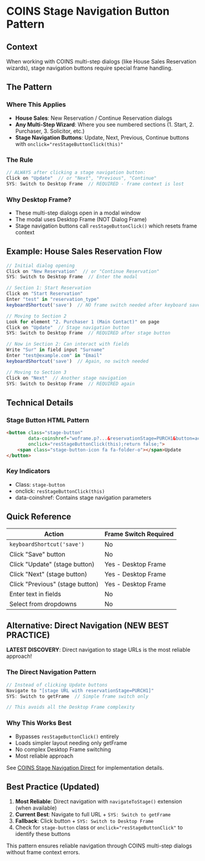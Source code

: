 # COINS Stage Navigation Button Pattern

## Context
When working with COINS multi-step dialogs (like House Sales Reservation wizards), stage navigation buttons require special frame handling.

## The Pattern

### Where This Applies
- **House Sales**: New Reservation / Continue Reservation dialogs
- **Any Multi-Step Wizard**: Where you see numbered sections (1. Start, 2. Purchaser, 3. Solicitor, etc.)
- **Stage Navigation Buttons**: Update, Next, Previous, Continue buttons with `onclick="resStageButtonClick(this)"`

### The Rule
```javascript
// ALWAYS after clicking a stage navigation button:
Click on "Update"  // or "Next", "Previous", "Continue"
SYS: Switch to Desktop Frame  // REQUIRED - frame context is lost
```

### Why Desktop Frame?
- These multi-step dialogs open in a modal window
- The modal uses Desktop Frame (NOT Dialog Frame)
- Stage navigation buttons call `resStageButtonClick()` which resets frame context

## Example: House Sales Reservation Flow

```javascript
// Initial dialog opening
Click on "New Reservation"  // or "Continue Reservation"
SYS: Switch to Desktop Frame  // Enter the modal

// Section 1: Start Reservation
Click on "Start Reservation"
Enter "test" in "reservation_type"
keyboardShortcut('save')  // NO frame switch needed after keyboard save

// Moving to Section 2
Look for element "2. Purchaser 1 (Main Contact)" on page
Click on "Update"  // Stage navigation button
SYS: Switch to Desktop Frame  // REQUIRED after stage button

// Now in Section 2: Can interact with fields
Write "Sur" in field input "Surname"
Enter "test@example.com" in "Email"
keyboardShortcut('save')  // Again, no switch needed

// Moving to Section 3
Click on "Next"  // Another stage navigation
SYS: Switch to Desktop Frame  // REQUIRED again
```

## Technical Details

### Stage Button HTML Pattern
```html
<button class="stage-button" 
        data-coinshref="woframe.p?...&reservationStage=PURCH1&button=action:add..."
        onclick="resStageButtonClick(this);return false;">
    <span class="stage-button-icon fa fa-folder-o"></span>Update
</button>
```

### Key Indicators
- Class: `stage-button`
- onclick: `resStageButtonClick(this)`
- data-coinshref: Contains stage navigation parameters

## Quick Reference

| Action | Frame Switch Required |
|--------|----------------------|
| `keyboardShortcut('save')` | No |
| Click "Save" button | No |
| Click "Update" (stage button) | Yes - Desktop Frame |
| Click "Next" (stage button) | Yes - Desktop Frame |
| Click "Previous" (stage button) | Yes - Desktop Frame |
| Enter text in fields | No |
| Select from dropdowns | No |

## Alternative: Direct Navigation (NEW BEST PRACTICE)

**LATEST DISCOVERY**: Direct navigation to stage URLs is the most reliable approach!

### The Direct Navigation Pattern
```javascript
// Instead of clicking Update buttons
Navigate to "[stage URL with reservationStage=PURCH1]"
SYS: Switch to getFrame  // Simple frame switch only

// This avoids all the Desktop Frame complexity
```

### Why This Works Best
- Bypasses `resStageButtonClick()` entirely
- Loads simpler layout needing only getFrame
- No complex Desktop Frame switching
- Most reliable approach

See [COINS Stage Navigation Direct](./COINS_STAGE_NAVIGATION_DIRECT.md) for implementation details.

## Best Practice (Updated)
1. **Most Reliable**: Direct navigation with `navigateToStage()` extension (when available)
2. **Current Best**: Navigate to full URL + `SYS: Switch to getFrame`
3. **Fallback**: Click button + `SYS: Switch to Desktop Frame`
4. Check for `stage-button` class or `onclick="resStageButtonClick"` to identify these buttons

This pattern ensures reliable navigation through COINS multi-step dialogs without frame context errors.